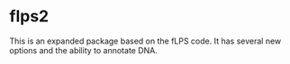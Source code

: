 # flps2
This is an expanded package based on the fLPS code. It has several new options and the ability to annotate DNA. 
